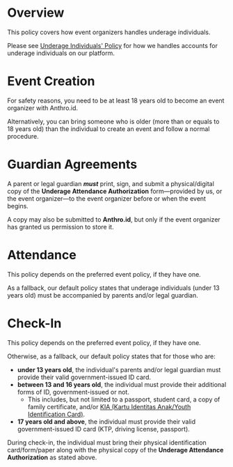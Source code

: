 # Overview
This policy covers how event organizers handles underage individuals.

Please see [Underage Individuals' Policy](/legal/consumer/underage) for how we handles accounts for underage individuals on our platform.

# Event Creation
For safety reasons, you need to be at least 18 years old to become an event organizer with Anthro.id.

Alternatively, you can bring someone who is older (more than or equals to 18 years old) than the individual to create an event and follow a normal procedure.

# Guardian Agreements
A parent or legal guardian ***must*** print, sign, and submit a physical/digital copy of the **Underage Attendance Authorization** form—provided by us, or the event organizer—to the event organizer before or when the event begins.

A copy may also be submitted to **Anthro.id**, but only if the event organizer has granted us permission to store it.

# Attendance
This policy depends on the preferred event policy, if they have one.

As a fallback, our default policy states that underage individuals (under 13 years old) must be accompanied by parents and/or legal guardian.

# Check-In
This policy depends on the preferred event policy, if they have one.

Otherwise, as a fallback, our default policy states that for those who are:
- **under 13 years old**, the individual's parents and/or legal guardian must provide their valid government-issued ID card.
- **between 13 and 16 years old**, the individual must provide their additional forms of ID, government-issued or not.
  - This includes, but not limited to a passport, student card, a copy of family certificate, and/or [KIA (Kartu Identitas Anak/Youth Identification Card)](https://hellosehat.com/parenting/anak-6-sampai-9-tahun/tumbuh-kembang-anak/kartu-identitas-anak/).
- **17 years old and above**, the individual must provide their valid government-issued ID card (KTP, driving license, passport).

During check-in, the individual must bring their physical identification card/form/paper along with the physical copy of the **Underage Attendance Authorization** as stated above.